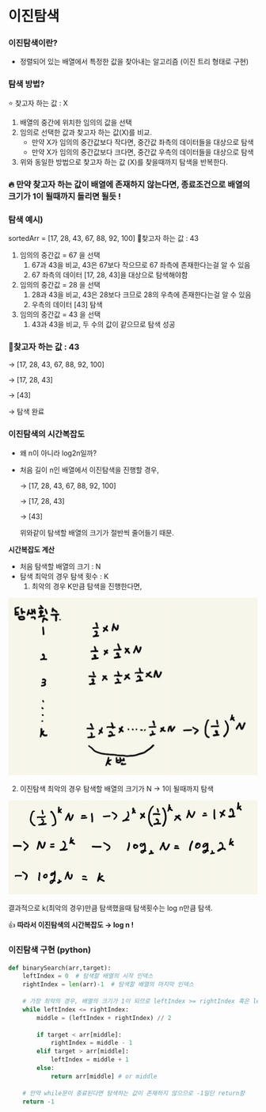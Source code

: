 # 이진탐색

### 이진탐색이란?

- 정렬되어 있는 배열에서 특정한 값을 찾아내는 알고리즘 (이진 트리 형태로 구현)

### 탐색 방법?

⭐ 찾고자 하는 값 : X

1. 배열의 중간에 위치한 임의의 값을 선택
2. 임의로 선택한 값과 찾고자 하는 값(X)를 비교.
    - 만약 X가 임의의 중간값보다 작다면, 중간값 좌측의 데이터들을 대상으로 탐색
    - 만약 X가 임의의 중간값보다 크다면, 중간값 우측의 데이터들을 대상으로 탐색
3. 위와 동일한 방법으로 찾고자 하는 값 (X)를 찾을때까지 탐색을 반복한다.

### 🔥 만약 찾고자 하는 값이 배열에 존재하지 않는다면, 종료조건으로 배열의 크기가 1이 될때까지 돌리면 될듯 !

### 탐색 예시)

sortedArr = [17, 28, 43, 67, 88, 92, 100]    🍁찾고자 하는  값 : 43

1. 임의의 중간값 = 67 을 선택
    1. 67과 43을 비교,  43은 67보다 작으므로 67 좌측에 존재한다는걸 알 수 있음
    2. 67 좌측의 데이터 [17, 28, 43]을 대상으로 탐색해야함
2. 임의의 중간값 = 28 을 선택
    1. 28과 43을 비교, 43은 28보다 크므로 28의 우측에 존재한다는걸 알 수 있음
    2. 우측의 데이터 [43] 탐색
3. 임의의 중간값 = 43 을 선택
    1. 43과 43을 비교, 두 수의 값이 같으므로 탐색 성공

### 🍁찾고자 하는  값 : 43

→ [17, 28, 43, 67, 88, 92, 100]

→ [17, 28, 43]

→ [43]

→ 탐색 완료

### 이진탐색의 시간복잡도

- 왜 n이 아니라 log2n일까?
- 처음 길이 n인 배열에서 이진탐색을 진행할 경우,

    → [17, 28, 43, 67, 88, 92, 100]

    → [17, 28, 43]

    → [43]

    위와같이 탐색할 배열의 크기가 절반씩 줄어들기 때문.

**시간복잡도 계산**

- 처음 탐색할 배열의 크기 : N
- 탐색 최악의 경우 탐색 횟수 : K
    1. 최악의 경우 K만큼 탐색을 진행한다면,

![%E1%84%8B%E1%85%B5%E1%84%8C%E1%85%B5%E1%86%AB%E1%84%90%E1%85%A1%E1%86%B7%E1%84%89%E1%85%A2%E1%86%A8%2047ca9a4bdb374afdaf940e0950bf19fb/_2021-05-07__4.30.34.png](%E1%84%8B%E1%85%B5%E1%84%8C%E1%85%B5%E1%86%AB%E1%84%90%E1%85%A1%E1%86%B7%E1%84%89%E1%85%A2%E1%86%A8%2047ca9a4bdb374afdaf940e0950bf19fb/_2021-05-07__4.30.34.png)

2. 이진탐색 최악의 경우 탐색할 배열의 크기가 N → 1이 될때까지 탐색

![%E1%84%8B%E1%85%B5%E1%84%8C%E1%85%B5%E1%86%AB%E1%84%90%E1%85%A1%E1%86%B7%E1%84%89%E1%85%A2%E1%86%A8%2047ca9a4bdb374afdaf940e0950bf19fb/_2021-05-07__4.32.55.png](%E1%84%8B%E1%85%B5%E1%84%8C%E1%85%B5%E1%86%AB%E1%84%90%E1%85%A1%E1%86%B7%E1%84%89%E1%85%A2%E1%86%A8%2047ca9a4bdb374afdaf940e0950bf19fb/_2021-05-07__4.32.55.png)

결과적으로 k(최악의 경우)만큼 탐색했을때 탐색횟수는 log n만큼 탐색.

👍 **따라서 이진탐색의 시간복잡도 → log n !**

### 이진탐색 구현 (python)

```python
def binarySearch(arr,target):
    leftIndex = 0  # 탐색할 배열의 시작 인덱스
    rightIndex = len(arr)-1  # 탐색할 배열의 마지막 인덱스

    # 가장 최악의 경우, 배열의 크기가 1이 되므로 leftIndex >= rightIndex 혹은 leftIndex == rightIndex가 종료조건
    while leftIndex <= rightIndex:
        middle = (leftIndex + rightIndex) // 2

        if target < arr[middle]:
            rightIndex = middle - 1
        elif target > arr[middle]:
            leftIndex = middle + 1
        else:
            return arr[middle] # or middle

    # 만약 while문이 종료된다면 탐색하는 값이 존재하지 않으므로 -1일단 return함
    return -1
```